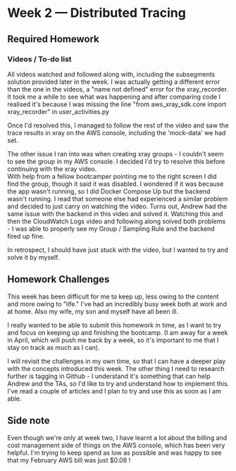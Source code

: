 # Week 2 — Distributed Tracing

## Required Homework

### Videos / To-do list

All videos watched and followed along with, including the subsegments solution provided later in the week.  I was actually getting a different error than the one in the videos, a "name not defined" error for the xray_recorder.  It took me a while to see what was happening and after comparing code I realised it's because I was missing the line "from aws_xray_sdk.core import xray_recorder" in user_activities.py

Once I'd resolved this, I managed to follow the rest of the video and saw the trace results in xray on the AWS console, including the 'mock-data' we had set.

The other issue I ran into was when creating xray groups - I couldn't seem to see the group in my AWS console.  I decided I'd try to resolve this before continuing with the xray video.  
With help from a fellow bootcamper pointing me to the right screen I did find the group, though it said it was disabled.  I wondered if it was because the app wasn't running, so I did Docker Compose Up but the backend wasn't running.  I read that someone else had experienced a similar problem and decided to just carry on watching the video.  Turns out, Andrew had the same issue with the backend in this video and solved it.  Watching this and then the CloudWatch Logs video and following along solved both problems - I was able to properly see my Group / Sampling Rule and the backend fired up fine.

In retrospect, I should have just stuck with the video, but I wanted to try and solve it by myself.

## Homework Challenges

This week has been difficult for me to keep up, less owing to the content and more owing to "life."  I've had an incredibly busy week both at work and at home.  Also my wife, my son and myself have all been ill.

I really wanted to be able to submit this homework in time, as I want to try and focus on keeping up and finishing the bootcamp.  (I am away for a week in April, which will push me back by a week, so it's important to me that I stay on track as much as I can).

I will revisit the challenges in my own time, so that I can have a deeper play with the concepts introduced this week.
The other thing I need to research further is tagging in Github - I understand it's something that can help Andrew and the TAs, so I'd like to try and understand how to implement this.  I've read a couple of articles and I plan to try and use this as soon as I am able.

## Side note

Even though we're only at week two, I have learnt a lot about the billing and cost management side of things on the AWS console, which has been very helpful.  I'm trying to keep spend as low as possible and was happy to see that my February AWS bill was just $0.08 !


